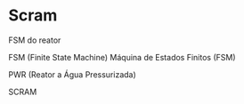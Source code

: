 # Scram
FSM do reator


FSM (Finite State Machine)
Máquina de Estados Finitos (FSM)

PWR (Reator a Água Pressurizada)

SCRAM


